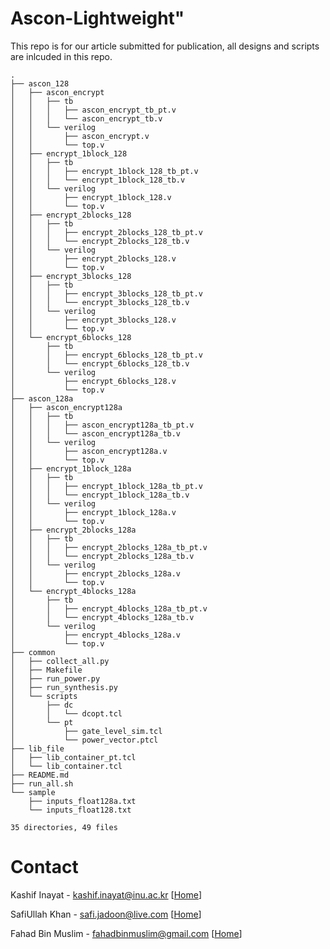# Ascon-Lightweight" 
This repo is for our article submitted for publication, all designs and scripts are inlcuded in this repo. 

```
.
├── ascon_128
│   ├── ascon_encrypt
│   │   ├── tb
│   │   │   ├── ascon_encrypt_tb_pt.v
│   │   │   └── ascon_encrypt_tb.v
│   │   └── verilog
│   │       ├── ascon_encrypt.v
│   │       └── top.v
│   ├── encrypt_1block_128
│   │   ├── tb
│   │   │   ├── encrypt_1block_128_tb_pt.v
│   │   │   └── encrypt_1block_128_tb.v
│   │   └── verilog
│   │       ├── encrypt_1block_128.v
│   │       └── top.v
│   ├── encrypt_2blocks_128
│   │   ├── tb
│   │   │   ├── encrypt_2blocks_128_tb_pt.v
│   │   │   └── encrypt_2blocks_128_tb.v
│   │   └── verilog
│   │       ├── encrypt_2blocks_128.v
│   │       └── top.v
│   ├── encrypt_3blocks_128
│   │   ├── tb
│   │   │   ├── encrypt_3blocks_128_tb_pt.v
│   │   │   └── encrypt_3blocks_128_tb.v
│   │   └── verilog
│   │       ├── encrypt_3blocks_128.v
│   │       └── top.v
│   └── encrypt_6blocks_128
│       ├── tb
│       │   ├── encrypt_6blocks_128_tb_pt.v
│       │   └── encrypt_6blocks_128_tb.v
│       └── verilog
│           ├── encrypt_6blocks_128.v
│           └── top.v
├── ascon_128a
│   ├── ascon_encrypt128a
│   │   ├── tb
│   │   │   ├── ascon_encrypt128a_tb_pt.v
│   │   │   └── ascon_encrypt128a_tb.v
│   │   └── verilog
│   │       ├── ascon_encrypt128a.v
│   │       └── top.v
│   ├── encrypt_1block_128a
│   │   ├── tb
│   │   │   ├── encrypt_1block_128a_tb_pt.v
│   │   │   └── encrypt_1block_128a_tb.v
│   │   └── verilog
│   │       ├── encrypt_1block_128a.v
│   │       └── top.v
│   ├── encrypt_2blocks_128a
│   │   ├── tb
│   │   │   ├── encrypt_2blocks_128a_tb_pt.v
│   │   │   └── encrypt_2blocks_128a_tb.v
│   │   └── verilog
│   │       ├── encrypt_2blocks_128a.v
│   │       └── top.v
│   └── encrypt_4blocks_128a
│       ├── tb
│       │   ├── encrypt_4blocks_128a_tb_pt.v
│       │   └── encrypt_4blocks_128a_tb.v
│       └── verilog
│           ├── encrypt_4blocks_128a.v
│           └── top.v
├── common
│   ├── collect_all.py
│   ├── Makefile
│   ├── run_power.py
│   ├── run_synthesis.py
│   └── scripts
│       ├── dc
│       │   └── dcopt.tcl
│       └── pt
│           ├── gate_level_sim.tcl
│           └── power_vector.ptcl
├── lib_file
│   ├── lib_container_pt.tcl
│   └── lib_container.tcl
├── README.md
├── run_all.sh
└── sample
    ├── inputs_float128a.txt
    └── inputs_float128.txt

35 directories, 49 files
```
# Contact

Kashif Inayat      - kashif.inayat@inu.ac.kr [[Home](kashifinayat.github.io)]

SafiUllah Khan     - safi.jadoon@live.com    [[Home](https://safijadoon.github.io/)]

Fahad Bin Muslim   - fahadbinmuslim@gmail.com    [[Home](https://giki.edu.pk/personnel/dr-fahad-bin-muslim/)]
